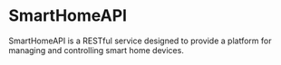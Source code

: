 # SmartHomeAPI
SmartHomeAPI is a RESTful service designed to provide a platform for managing and controlling smart home devices. 
